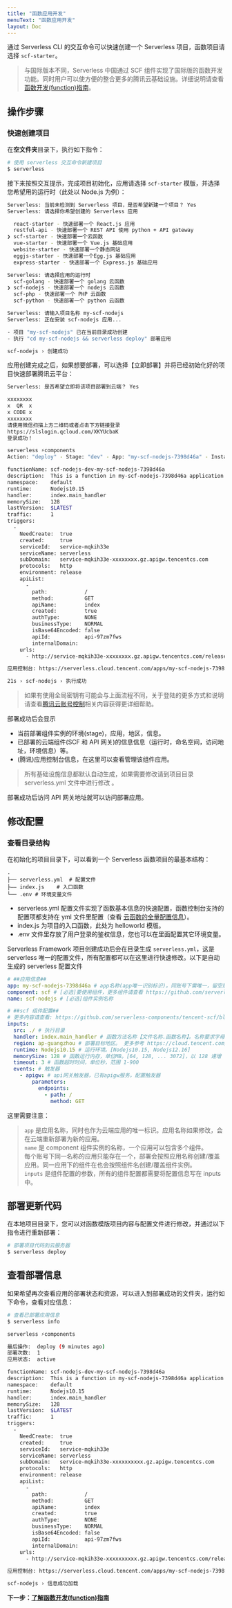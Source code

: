 ```yaml
---
title: "函数应用开发"
menuText: "函数应用开发"
layout: Doc
---
```


通过 Serverless CLI 的交互命令可以快速创建一个 Serverless 项目，函数项目请选择 `scf-starter`。

> 与国际版本不同，Serverless 中国通过 SCF 组件实现了国际版的函数开发功能。同时用户可以使方便的整合更多的腾讯云基础设施。详细说明请查看[函数开发(function)指南](../function/README.md)。

## 操作步骤

### 快速创建项目

在**空文件夹**目录下，执行如下指令：

```sh
# 使用 serverless 交互命令新建项目
$ serverless
```

接下来按照交互提示，完成项目初始化，应用请选择 `scf-starter` 模版，并选择您希望用的运行时（此处以 Node.js 为例）：

```sh
Serverless: 当前未检测到 Serverless 项目，是否希望新建一个项目？ Yes
Serverless: 请选择你希望创建的 Serverless 应用 

  react-starter - 快速部署一个 React.js 应用 
  restful-api - 快速部署一个 REST API 使用 python + API gateway 
❯ scf-starter - 快速部署一个云函数 
  vue-starter - 快速部署一个 Vue.js 基础应用 
  website-starter - 快速部署一个静态网站 
  eggjs-starter - 快速部署一个Egg.js 基础应用 
  express-starter - 快速部署一个 Express.js 基础应用 

Serverless: 请选择应用的运行时 
  scf-golang - 快速部署一个 golang 云函数 
❯ scf-nodejs - 快速部署一个 nodejs 云函数 
  scf-php - 快速部署一个 PHP 云函数 
  scf-python - 快速部署一个 python 云函数 

Serverless: 请输入项目名称 my-scf-nodejs
Serverless: 正在安装 scf-nodejs 应用...

- 项目 "my-scf-nodejs" 已在当前目录成功创建
- 执行 "cd my-scf-nodejs && serverless deploy" 部署应用

scf-nodejs › 创建成功
```

应用创建完成之后，如果想要部署，可以选择【立即部署】并将已经初始化好的项目快速部署腾讯云平台：

```sh
Serverless: 是否希望立即将该项目部署到云端？ Yes

xxxxxxxx
x  QR  x
x CODE x
xxxxxxxx
请使用微信扫描上方二维码或者点击下方链接登录
https://slslogin.qcloud.com/XKYUcbaK
登录成功！

serverless ⚡components
Action: "deploy" - Stage: "dev" - App: "my-scf-nodejs-7398d46a" - Instance: "scf-nodejs"

functionName: scf-nodejs-dev-my-scf-nodejs-7398d46a
description:  This is a function in my-scf-nodejs-7398d46a application
namespace:    default
runtime:      Nodejs10.15
handler:      index.main_handler
memorySize:   128
lastVersion:  $LATEST
traffic:      1
triggers: 
  - 
    NeedCreate:  true
    created:     true
    serviceId:   service-mqkih33e
    serviceName: serverless
    subDomain:   service-mqkih33e-xxxxxxxx.gz.apigw.tencentcs.com
    protocols:   http
    environment: release
    apiList: 
      - 
        path:            /
        method:          GET
        apiName:         index
        created:         true
        authType:        NONE
        businessType:    NORMAL
        isBase64Encoded: false
        apiId:           api-97zm7fws
        internalDomain:  
    urls: 
      - http://service-mqkih33e-xxxxxxxx.gz.apigw.tencentcs.com/release/

应用控制台: https://serverless.cloud.tencent.com/apps/my-scf-nodejs-7398d46a/scf-nodejs/dev

21s › scf-nodejs › 执行成功
```

> 如果有使用全局密钥有可能会与上面流程不同，关于登陆的更多方式和说明请查看[腾讯云账号控制](../basic/tencent-account.md)相关内容获得更详细帮助。

部署成功后会显示

- 当前部署组件实例的环境(stage)，应用，地区，信息。
- 已部署的云端组件(SCF 和 API 网关)的信息信息（运行时，命名空间，访问地址，环境信息）等。
- (腾讯)应用控制台信息，在这里可以查看管理该组件应用。

> 所有基础设施信息都默认自动生成，如果需要修改请到项目目录 serverless.yml 文件中进行修改 。

部署成功后访问 API 网关地址就可以访问部署应用。

## 修改配置

### 查看目录结构

在初始化的项目目录下，可以看到一个 Serverless 函数项目的最基本结构：

```
.
├── serverless.yml  # 配置文件
├—— index.js    # 入口函数
└── .env # 环境变量文件
```

- serverless.yml 配置文件实现了函数基本信息的快速配置，函数控制台支持的配置项都支持在 yml 文件里配置（查看 [云函数的全量配置信息](https://github.com/serverless-components/tencent-scf/blob/master/docs/configure.md)）。
- index.js 为项目的入口函数，此处为 helloworld 模版。
- .env 文件里存放了用户登录的鉴权信息，您也可以在里面配置其它环境变量。

Serverless Framework 项目创建成功后会在目录生成 `serverless.yml`，这是 serverless 唯一的配置文件，所有配置都可以在这里进行快速修改。以下是自动生成的 serverless 配置文件

```yml
# ##应用信息##
app: my-scf-nodejs-7398d46a # app名称(app唯一识别标识)。同账号下需唯一，留空则继承组件实例名称
component: scf # [必选]要使用组件，更多组件请查看 https://github.com/serverless-components
name: scf-nodejs # [必选]组件实例名称

# ##scf 组件配置##
# 更多内容请查看: https://github.com/serverless-components/tencent-scf/blob/master/docs/configure.md
inputs:
  src: ./ # 执行目录
  handler: index.main_handler # 函数方法名称【文件名称.函数名称】。名称要求字母开始和结尾，允许使用数字、下划线(_)和连接符(-)，2-60 个字符。
  region: ap-guangzhou # 部署目标地区。 更多参考 https://cloud.tencent.com/document/api/583/17238#.E5.9C.B0.E5.9F.9F.E5.88.97.E8.A1.A8
  runtime: Nodejs10.15 # 运行环境。[Nodejs10.15, Nodejs12.16]
  memorySize: 128 # 函数运行内存，单位MB。[64, 128, ... 3072]，以 128 递增
  timeout: 3 # 函数超时时间，单位秒，范围 1-900
  events: # 触发器
    - apigw: # api网关触发器，已有apigw服务，配置触发器
        parameters:
          endpoints:
            - path: /
              method: GET
```

这里需要注意：

> `app` 是应用名称，同时也作为云端应用的唯一标识。应用名称如果修改，会在云端重新部署为新的应用。  
> `name` 是 component 组件实例的名称，一个应用可以包含多个组件。  
> 每个账号下同一名称的应用只能存在一个，部署会按照应用名称创建/覆盖应用。同一应用下的组件在也会按照组件名创建/覆盖组件实例。  
> `inputs` 是组件配置的参数，所有的组件配置都需要将配置信息写在 inputs 中。

<!-- 调试开发 Invoke -->

## 部署更新代码

在本地项目目录下，您可以对函数模版项目内容与配置文件进行修改，并通过以下指令进行重新部署：

```sh
# 部署项目代码到云服务器
$ serverless deploy
```

## 查看部署信息

如果希望再次查看应用的部署状态和资源，可以进入到部署成功的文件夹，运行如下命令，查看对应信息：

```sh
# 查看已部署应用信息
$ serverless info

serverless ⚡components

最后操作:  deploy (9 minutes ago)
部署次数:  1
应用状态:  active

functionName: scf-nodejs-dev-my-scf-nodejs-7398d46a
description:  This is a function in my-scf-nodejs-7398d46a application
namespace:    default
runtime:      Nodejs10.15
handler:      index.main_handler
memorySize:   128
lastVersion:  $LATEST
traffic:      1
triggers: 
  - 
    NeedCreate:  true
    created:     true
    serviceId:   service-mqkih33e
    serviceName: serverless
    subDomain:   service-mqkih33e-xxxxxxxxxx.gz.apigw.tencentcs.com
    protocols:   http
    environment: release
    apiList: 
      - 
        path:            /
        method:          GET
        apiName:         index
        created:         true
        authType:        NONE
        businessType:    NORMAL
        isBase64Encoded: false
        apiId:           api-97zm7fws
        internalDomain:  
    urls: 
      - http://service-mqkih33e-xxxxxxxxxx.gz.apigw.tencentcs.com/release/

应用控制台: https://serverless.cloud.tencent.com/apps/my-scf-nodejs-7398d46a/scf-nodejs/dev

scf-nodejs › 信息成功加载
```

**下一步：[了解函数开发(function)指南](../functions/README)**